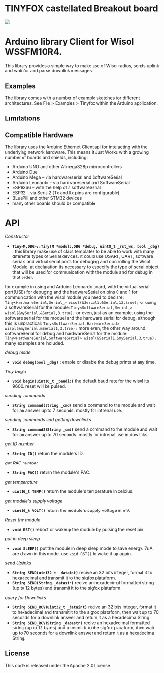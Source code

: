 # TINYFOX castellated Breakout board
![](https://github.com/TECA-IOT/Tinyfox/blob/main/images/tinyfox.jpeg )

# Arduino library Client for Wisol WSSFM10R4.

This library provides a simple way to make use of Wisol radios, sends uplink and wait for and parse downlink messages

## Examples

The library comes with a number of example sketches for different architectures. See File > Examples > Tinyfox within the Arduino application.


## Limitations



## Compatible Hardware

The library uses the Arduino Ethernet Client api for interacting with the
underlying network hardware. This means it Just Works with a growing number of
boards and shields, including:

 - Arduino UNO and other ATmega328p microcontrollers
 - Arduino Due
 - Arduino Mega – via hardwareserial and SoftwareSerial
 - Arduino Leonardo – via hardwareserial and SoftwareSerial
 - ESP8266 – with the help of a softwareSerial
 - ESP32   – via Serial2 (Tx and Rx pins are configurable)
 - BLuePill and other STM32 devices
 - many other boards should be compatible

# API

_Constructor_
* **`Tiny<M,DBG>::Tiny(M *modulo,DBG *debug, uint8_t _rst_ws, bool _dbg)`** : this library make use of class templates to be able to work with many diferente types of Serial devices. it could use USART, UART, software serials and virtual serial ports for debuging and controlling the Wisol Module.
at declaration its necessary to especify the type of serial object that will be used for communication with the module and for debug in that order.

for example in using and Arduino Leonardo board, with the virtual serial port(USB) for debuging and the hadwareSerial on pins 0 and 1 for communication with the wisol module you need to declare:
`Tiny<HardwareSerial,Serial_> wisol(&Serial1,&Serial,12,true);`
or using a softwareSerial for the module:
`Tiny<SoftwareSerial,Serial_> wisol(&mySerial,&Serial,3,true);`
or even, just as an example, using the software serial for the moduel and the hardware serial for debug, although this is unpractical:
`Tiny<SoftwareSerial,HardwareSerial> wisol(&mySerial,&Serial1,3,true);`
more even, the other way around: softwareSerial for debug and hardwareSerial for the module:
`Tiny<HardwareSerial,SoftwareSerial> wisol(&Serial1,&mySerial,3,true);`
many examples are included.

_debug mode_
* **`void debug(bool _dbg)`** : enable or disable the debug prints at any time.


_Tiny begin_
* **`void begin(uint16_t _baudio)`** the default baud rate for the wisol its 9600. reset will be pulsed.


_sending commands_
* **`String command(String _cmd)`** send a command to the module and wait for an answer up to 7 seconds. mostly for intrenal use.

_sending commands and getting downlinks_
* **`String command2(String _cmd)`** send a command to the module and wait for an answer up to 70 seconds. mostly for intrenal use in dowlinks.

_get ID number_
* **`String ID()`** return the module's ID.

_get PAC number_
* **`String PAC()`** return the module's PAC.

_get temperature_
* **`uint16_t TEMP()`** return the module's temperature in celcius.

_get module's supply voltage_
* **`uint16_t VOLT()`** return the module's supply voltage in mV.

_Reset the module_
* **`void RST()`** reboot or wakeup the module by pulsing the reset pin.

_put in deep sleep_
* **`void SLEEP()`** put the module in deep sleep mode to save energy. 7uA are drawn in this mode. use `void RST()` to wake it up again.

_send Uplinks_
* **`String SEND(uint32_t _dataint)`** recive an 32 bits integer, format it to hexadecimal and transmit it to the sigfox plataform.
* **`String SEND(String _datastr)`** recive an hexadecimal formatted string (up to 12 bytes) and transmit it to the sigfox plataform.

_query for Downlinks_
* **`String SEND_RCV(uint32_t _dataint)`** recive an 32 bits integer, format it to hexadecimal and transmit it to the sigfox plataform, then wait up to 70 seconds for a downlink answer and return it as a hexadecima String.
* **`String SEND_RCV(String _datastr)`** recive an hexadecimal formatted string (up to 12 bytes) and transmit it to the sigfox plataform, then wait up to 70 seconds for a downlink answer and return it as a hexadecima String.

## License

This code is released under the Apache 2.0 License.
